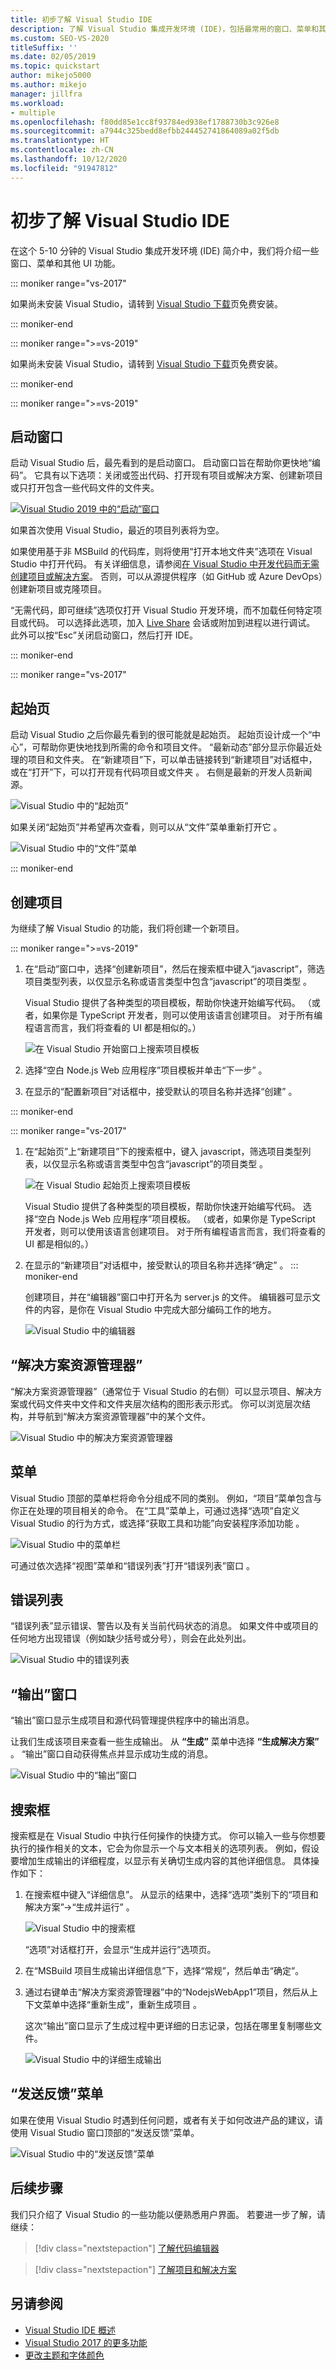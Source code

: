 ```yaml
---
title: 初步了解 Visual Studio IDE
description: 了解 Visual Studio 集成开发环境 (IDE)，包括最常用的窗口、菜单和其他 UI 功能。
ms.custom: SEO-VS-2020
titleSuffix: ''
ms.date: 02/05/2019
ms.topic: quickstart
author: mikejo5000
ms.author: mikejo
manager: jillfra
ms.workload:
- multiple
ms.openlocfilehash: f80dd85e1cc8f93784ed938ef1788730b3c926e8
ms.sourcegitcommit: a7944c325bedd8efbb244452741864089a02f5db
ms.translationtype: HT
ms.contentlocale: zh-CN
ms.lasthandoff: 10/12/2020
ms.locfileid: "91947812"
---
```

# <a name="first-look-at-the-visual-studio-ide"></a>初步了解 Visual Studio IDE

在这个 5-10 分钟的 Visual Studio 集成开发环境 (IDE) 简介中，我们将介绍一些窗口、菜单和其他 UI 功能。

::: moniker range="vs-2017"

如果尚未安装 Visual Studio，请转到 [Visual Studio 下载](https://visualstudio.microsoft.com/vs/older-downloads/?utm_medium=microsoft&utm_source=docs.microsoft.com&utm_campaign=vs+2017+download)页免费安装。

::: moniker-end

::: moniker range=">=vs-2019"

如果尚未安装 Visual Studio，请转到 [Visual Studio 下载](https://visualstudio.microsoft.com/downloads)页免费安装。

::: moniker-end

::: moniker range=">=vs-2019"

## <a name="start-window"></a>启动窗口

启动 Visual Studio 后，最先看到的是启动窗口。 启动窗口旨在帮助你更快地“编码”。 它具有以下选项：关闭或签出代码、打开现有项目或解决方案、创建新项目或只打开包含一些代码文件的文件夹。

[![Visual Studio 2019 中的“启动”窗口](media/vs-2019/start-window.png)](media/vs-2019/start-window.png)

如果首次使用 Visual Studio，最近的项目列表将为空。

如果使用基于非 MSBuild 的代码库，则将使用“打开本地文件夹”选项在 Visual Studio 中打开代码。 有关详细信息，请参阅[在 Visual Studio 中开发代码而无需创建项目或解决方案](develop-javascript-code-without-solutions-projects.md)。 否则，可以从源提供程序（如 GitHub 或 Azure DevOps）创建新项目或克隆项目。

“无需代码，即可继续”选项仅打开 Visual Studio 开发环境，而不加载任何特定项目或代码。 可以选择此选项，加入 [Live Share](/visualstudio/liveshare/) 会话或附加到进程以进行调试。 此外可以按“Esc”关闭启动窗口，然后打开 IDE。

::: moniker-end

::: moniker range="vs-2017"

## <a name="start-page"></a>起始页

启动 Visual Studio 之后你最先看到的很可能就是起始页。 起始页设计成一个“中心”，可帮助你更快地找到所需的命令和项目文件。 “最新动态”部分显示你最近处理的项目和文件夹。 在“新建项目”下，可以单击链接转到“新建项目”对话框中，或在“打开”下，可以打开现有代码项目或文件夹  。 右侧是最新的开发人员新闻源。

![Visual Studio 中的“起始页”](media/start-page.png)

如果关闭“起始页”并希望再次查看，则可以从“文件”菜单重新打开它 。

![Visual Studio 中的“文件”菜单](media/quickstart-IDE-file-menu-large.png)

::: moniker-end

## <a name="create-a-project"></a>创建项目

为继续了解 Visual Studio 的功能，我们将创建一个新项目。

::: moniker range=">=vs-2019"

1. 在“启动”窗口中，选择“创建新项目”，然后在搜索框中键入“javascript”，筛选项目类型列表，以仅显示名称或语言类型中包含“javascript”的项目类型 。

   Visual Studio 提供了各种类型的项目模板，帮助你快速开始编写代码。 （或者，如果你是 TypeScript 开发者，则可以使用该语言创建项目。 对于所有编程语言而言，我们将查看的 UI 都是相似的。）

   ![在 Visual Studio 开始窗口上搜索项目模板](media/vs-2019/create-new-project.png)

1. 选择“空白 Node.js Web 应用程序”项目模板并单击“下一步” 。

1. 在显示的“配置新项目”对话框中，接受默认的项目名称并选择“创建” 。

::: moniker-end

::: moniker range="vs-2017"

1. 在“起始页”上“新建项目”下的搜索框中，键入 javascript，筛选项目类型列表，以仅显示名称或语言类型中包含“javascript”的项目类型  。

   ![在 Visual Studio 起始页上搜索项目模板](media/start-page-search-templates.png)

   Visual Studio 提供了各种类型的项目模板，帮助你快速开始编写代码。 选择“空白 Node.js Web 应用程序”项目模板。 （或者，如果你是 TypeScript 开发者，则可以使用该语言创建项目。 对于所有编程语言而言，我们将查看的 UI 都是相似的。）

1. 在显示的“新建项目”对话框中，接受默认的项目名称并选择“确定” 。
::: moniker-end

   创建项目，并在“编辑器”窗口中打开名为 server.js 的文件。 编辑器可显示文件的内容，是你在 Visual Studio 中完成大部分编码工作的地方。

   ![Visual Studio 中的编辑器](media/editor.png)

## <a name="solution-explorer"></a>“解决方案资源管理器”

“解决方案资源管理器”（通常位于 Visual Studio 的右侧）可以显示项目、解决方案或代码文件夹中文件和文件夹层次结构的图形表示形式。 你可以浏览层次结构，并导航到“解决方案资源管理器”中的某个文件。

![Visual Studio 中的解决方案资源管理器](media/quickstart-IDE-solution-explorer.png)

## <a name="menus"></a>菜单

Visual Studio 顶部的菜单栏将命令分组成不同的类别。 例如，“项目”菜单包含与你正在处理的项目相关的命令。 在“工具”菜单上，可通过选择“选项”自定义 Visual Studio 的行为方式，或选择“获取工具和功能”向安装程序添加功能  。

![Visual Studio 中的菜单栏](media/quickstart-IDE-menu-bar.png)

可通过依次选择“视图”菜单和“错误列表”打开“错误列表”窗口  。

## <a name="error-list"></a>错误列表

“错误列表”显示错误、警告以及有关当前代码状态的消息。 如果文件中或项目的任何地方出现错误（例如缺少括号或分号），则会在此处列出。

![Visual Studio 中的错误列表](media/quickstart-IDE-error-list.png)

## <a name="output-window"></a>“输出”窗口

“输出”窗口显示生成项目和源代码管理提供程序中的输出消息。

让我们生成该项目来查看一些生成输出。 从 **“生成”** 菜单中选择 **“生成解决方案”** 。 “输出”窗口自动获得焦点并显示成功生成的消息。

![Visual Studio 中的“输出”窗口](media/build-output-minimal.png)

## <a name="search-box"></a>搜索框

搜索框是在 Visual Studio 中执行任何操作的快捷方式。 你可以输入一些与你想要执行的操作相关的文本，它会为你显示一个与文本相关的选项列表。 例如，假设要增加生成输出的详细程度，以显示有关确切生成内容的其他详细信息。 具体操作如下：

1. 在搜索框中键入“详细信息”。 从显示的结果中，选择“选项”类别下的“项目和解决方案”->“生成并运行” 。

   ![Visual Studio 中的搜索框](media/quickstart-IDE-quick-launch.png)

   “选项”对话框打开，会显示“生成并运行”选项页。 

1. 在“MSBuild 项目生成输出详细信息”下，选择“常规”，然后单击“确定”。  

1. 通过右键单击“解决方案资源管理器”中的“NodejsWebApp1”项目，然后从上下文菜单中选择“重新生成”，重新生成项目  。

   这次“输出”窗口显示了生成过程中更详细的日志记录，包括在哪里复制哪些文件。

   ![Visual Studio 中的详细生成输出](media/build-output-verbose.png)

## <a name="send-feedback-menu"></a>“发送反馈”菜单

如果在使用 Visual Studio 时遇到任何问题，或者有关于如何改进产品的建议，请使用 Visual Studio 窗口顶部的“发送反馈”菜单。

![Visual Studio 中的“发送反馈”菜单](../ide/media/quickstart-ide-send-feedback.png)

## <a name="next-steps"></a>后续步骤

我们只介绍了 Visual Studio 的一些功能以便熟悉用户界面。 若要进一步了解，请继续：

> [!div class="nextstepaction"]
> [了解代码编辑器](write-and-edit-code.md)

> [!div class="nextstepaction"]
> [了解项目和解决方案](../get-started/tutorial-projects-solutions.md)

## <a name="see-also"></a>另请参阅

- [Visual Studio IDE 概述](../get-started/visual-studio-ide.md)
- [Visual Studio 2017 的更多功能](../ide/advanced-feature-overview.md)
- [更改主题和字体颜色](../ide/quickstart-personalize-the-ide.md)

